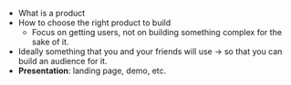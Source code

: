 - What is a product
- How to choose the right product to build
	- Focus on getting users, not on building something complex for the sake of it.
- Ideally something that you and your friends will use -> so that you can build an audience for it.
- **Presentation**: landing page, demo, etc.
